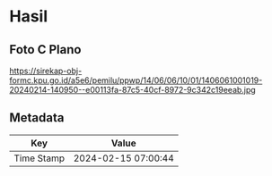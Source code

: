# Hasil

## Foto C Plano

https://sirekap-obj-formc.kpu.go.id/a5e6/pemilu/ppwp/14/06/06/10/01/1406061001019-20240214-140950--e00113fa-87c5-40cf-8972-9c342c19eeab.jpg


## Metadata

| Key        | Value               |
| ---------- | ------------------- |
| Time Stamp | 2024-02-15 07:00:44 |



